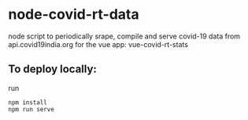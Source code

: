 # node-covid-rt-data
node script to periodically srape, compile and serve covid-19 data from api.covid19india.org for the vue app: vue-covid-rt-stats

## To deploy locally:

run 
```
npm install
npm run serve
```